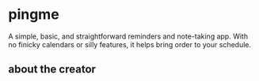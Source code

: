 # pingme
A simple, basic, and straightforward reminders and note-taking app. With no finicky calendars or silly features, it helps bring order to your schedule.

## about the creator
